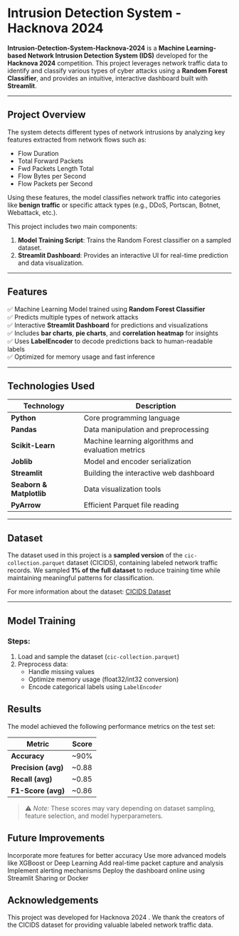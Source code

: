 # Intrusion Detection System - Hacknova 2024

**Intrusion-Detection-System-Hacknova-2024** is a **Machine Learning-based Network Intrusion Detection System (IDS)** developed for the **Hacknova 2024** competition. This project leverages network traffic data to identify and classify various types of cyber attacks using a **Random Forest Classifier**, and provides an intuitive, interactive dashboard built with **Streamlit**.

---

## Project Overview

The system detects different types of network intrusions by analyzing key features extracted from network flows such as:

- Flow Duration
- Total Forward Packets
- Fwd Packets Length Total
- Flow Bytes per Second
- Flow Packets per Second

Using these features, the model classifies network traffic into categories like **benign traffic** or specific attack types (e.g., DDoS, Portscan, Botnet, Webattack, etc.).

This project includes two main components:
1. **Model Training Script**: Trains the Random Forest classifier on a sampled dataset.
2. **Streamlit Dashboard**: Provides an interactive UI for real-time prediction and data visualization.

---

## Features

✅ Machine Learning Model trained using **Random Forest Classifier**  
✅ Predicts multiple types of network attacks  
✅ Interactive **Streamlit Dashboard** for predictions and visualizations  
✅ Includes **bar charts**, **pie charts**, and **correlation heatmap** for insights  
✅ Uses **LabelEncoder** to decode predictions back to human-readable labels  
✅ Optimized for memory usage and fast inference  

---

##  Technologies Used

| Technology | Description |
|----------|-------------|
| **Python** | Core programming language |
| **Pandas** | Data manipulation and preprocessing |
| **Scikit-Learn** | Machine learning algorithms and evaluation metrics |
| **Joblib** | Model and encoder serialization |
| **Streamlit** | Building the interactive web dashboard |
| **Seaborn & Matplotlib** | Data visualization tools |
| **PyArrow** | Efficient Parquet file reading |

---

##  Dataset

The dataset used in this project is a **sampled version** of the `cic-collection.parquet` dataset (CICIDS), containing labeled network traffic records. We sampled **1% of the full dataset** to reduce training time while maintaining meaningful patterns for classification.

For more information about the dataset: [CICIDS Dataset](https://www.unb.ca/cic/datasets/index.html) 

---

##  Model Training

### Steps:
1. Load and sample the dataset (`cic-collection.parquet`)
2. Preprocess data:
   - Handle missing values
   - Optimize memory usage (float32/int32 conversion)
   - Encode categorical labels using `LabelEncoder`
##  Results 

The model achieved the following performance metrics on the test set:

| Metric              | Score      |
|---------------------|------------|
| **Accuracy**        | ~90%       |
| **Precision (avg)** | ~0.88      |
| **Recall (avg)**    | ~0.85      |
| **F1-Score (avg)**  | ~0.86      |

> ⚠️ *Note:* These scores may vary depending on dataset sampling, feature selection, and model hyperparameters.

## Future Improvements
Incorporate more features for better accuracy
Use more advanced models like XGBoost or Deep Learning
Add real-time packet capture and analysis
Implement alerting mechanisms
Deploy the dashboard online using Streamlit Sharing or Docker
## Acknowledgements
This project was developed for Hacknova 2024 .
We thank the creators of the CICIDS dataset for providing valuable labeled network traffic data.
